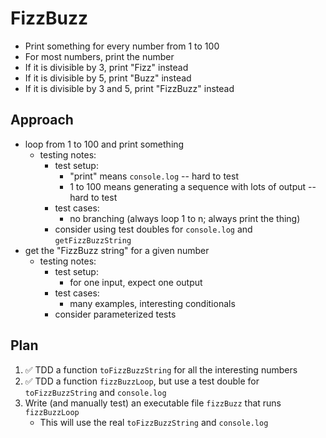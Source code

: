 # FizzBuzz

- Print something for every number from 1 to 100
- For most numbers, print the number
- If it is divisible by 3, print "Fizz" instead
- If it is divisible by 5, print "Buzz" instead
- If it is divisible by 3 and 5, print "FizzBuzz" instead

## Approach

- loop from 1 to 100 and print something
    - testing notes:
        - test setup:
            - "print" means `console.log` -- hard to test
            - 1 to 100 means generating a sequence with lots of output -- hard to test
        - test cases:
            - no branching (always loop 1 to n; always print the thing)
        - consider using test doubles for `console.log` and `getFizzBuzzString`
- get the "FizzBuzz string" for a given number
    - testing notes:
        - test setup:
            - for one input, expect one output
        - test cases:
            - many examples, interesting conditionals
        - consider parameterized tests

## Plan

1. ✅ TDD a function `toFizzBuzzString` for all the interesting numbers
2. ✅ TDD a function `fizzBuzzLoop`, but use a test double for `toFizzBuzzString` and
   `console.log`
3. Write (and manually test) an executable file `fizzBuzz` that runs `fizzBuzzLoop`
    - This will use the real `toFizzBuzzString` and `console.log`

